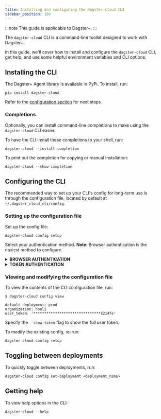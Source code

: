```yaml
---
title: Installing and configuring the dagster-cloud CLI
sidebar_position: 100
---
```


:::note
This guide is applicable to Dagster+.
:::

The `dagster-cloud` CLI is a command-line toolkit designed to work with Dagster+.

In this guide, we'll cover how to install and configure the `dagster-cloud` CLI, get help, and use some helpful environment variables and CLI options.

## Installing the CLI

The Dagster+ Agent library is available in PyPi. To install, run:

```shell
pip install dagster-cloud
```

Refer to the [configuration section](#configuring-the-cli) for next steps.

### Completions

Optionally, you can install command-line completions to make using the `dagster-cloud` CLI easier.

To have the CLI install these completions to your shell, run:

```shell
dagster-cloud --install-completion
```

To print out the completion for copying or manual installation:

```shell
dagster-cloud --show-completion
```

## Configuring the CLI

The recommended way to set up your CLI's config for long-term use is through the configuration file, located by default at `~/.dagster_cloud_cli/config`.

### Setting up the configuration file

Set up the config file:

```shell
dagster-cloud config setup
```

Select your authentication method. **Note**: Browser authentication is the easiest method to configure.

<details>
<summary><strong>BROWSER AUTHENTICATION</strong></summary>

The easiest way to set up is to authenticate through the browser.

```shell
$ dagster-cloud config setup
? How would you like to authenticate the CLI? (Use arrow keys)
 » Authenticate in browser
   Authenticate using token
Authorized for organization `hooli`

? Default deployment: prod
```

When prompted, you can specify a default deployment. If specified, a deployment won't be required in subsequent `dagster-cloud` commands. The default deployment for a new Dagster+ organization is `prod`.

</details>

<details>
<summary><strong>TOKEN AUTHENTICATION</strong></summary>

Alternatively, you may authenticate using a user token. Refer to the [User tokens guide](/dagster-plus/deployment/management/tokens) for more info.

```shell
$ dagster-cloud config setup
? How would you like to authenticate the CLI? (Use arrow keys)
   Authenticate in browser
 » Authenticate using token

? Dagster+ organization: hooli
? Dagster+ user token: *************************************
? Default deployment: prod
```

When prompted, specify the following:

- **Organization** - Your organization name as it appears in your Dagster+ URL. For example, if your Dagster+ instance is `https://hooli.dagster.cloud/`, this would be `hooli`.
- **User token** - The user token.
- **Default deployment** - **Optional**. A default deployment. If specified, a deployment won't be required in subsequent `dagster-cloud` commands. The default deployment for a new Dagster+ organization is `prod`.

</details>

### Viewing and modifying the configuration file

To view the contents of the CLI configuration file, run:

```shell
$ dagster-cloud config view

default_deployment: prod
organization: hooli
user_token: '*******************************8214fe'
```

Specify the `--show-token` flag to show the full user token.

To modify the existing config, re-run:

```shell
dagster-cloud config setup
```

## Toggling between deployments

To quickly toggle between deployments, run:

```shell
dagster-cloud config set-deployment <deployment_name>
```

## Getting help

To view help options in the CLI:

```shell
dagster-cloud --help
```
